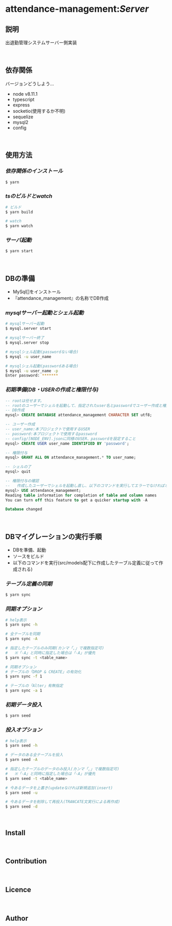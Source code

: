 # attendance-management:*Server*
<!--
  箇条書き「* 〜〜」のあとは一行空ける
-->
## **説明**
出退勤管理システムサーバー側実装

<br/>

## **依存関係**
バージョンどうしよう…
* node v8.11.1
* typescript
* express
* socketio(使用するか不明)
* sequelize
* mysql2
* config

<br/>

## **使用方法**
### *依存関係のインストール*
```sh
$ yarn
```
### *tsのビルドとwatch*
```sh
# ビルド
$ yarn build

# watch
$ yarn watch
```

### *サーバ起動*
```sh
$ yarn start
```

<br/>

## **DBの準備**
* MySql[]をインストール
* 『attendance_management』の名称でDB作成

### *mysqlサーバー起動とシェル起動*
```sh
# mysqlサーバー起動
$ mysql.server start

# mysqlサーバー終了
$ mysql.server stop

# mysqlシェル起動(passwordない場合)
$ mysql -u user_name

# mysqlシェル起動(passwordある場合)
$ mysql -u user_name -p
Enter password: *******
```

### *初期準備(DB・USERの作成と権限付与)*
```sql
-- rootは任せます。
-- rootのユーザーでシェルを起動して、指定されたuser名とpasswordでユーザー作成と権限付与
-- DB作成
mysql> CREATE DATABASE attendance_management CHARACTER SET utf8;

-- ユーザー作成
-- user_name:本プロジェクトで使用するUSER
-- password:本プロジェクトで使用するpassword
-- config/[NODE_ENV].jsonに同様のUSER、passwordを設定すること
mysql> CREATE USER user_name IDENTIFIED BY 'password';

-- 権限付与
mysql> GRANT ALL ON attendance_management.* TO user_name;

-- シェルの了
mysql> quit

-- 権限付与の確認
--   作成したユーザーでシェルを起動し直し、以下のコマンドを実行してエラーでなければオケ
mysql> USE attendance_management;
Reading table information for completion of table and column names
You can turn off this feature to get a quicker startup with -A

Database changed
```

<br/>

## **DBマイグレーションの実行手順**
* DBを準備、起動
* ソースをビルド
* 以下のコマンドを実行(src/models配下に作成したテーブル定義に従って作成される)

### *テーブル定義の同期*
```sh
$ yarn sync
```

### *同期オプション*
```sh
# help表示
$ yarn sync -h

# 全テーブルを同期
$ yarn sync -A

# 指定したテーブルのみ同期(カンマ「,」で複数指定可)
#   ※「-A」と同時に指定した場合は「-A」が優先
$ yarn sync -t <table_name>

# 同期オプション
# テーブルの「DROP & CREATE」の有効化
$ yarn sync -f 1

# テーブルの「Alter」有無指定
$ yarn sync -a 1
```

### *初期データ投入*
```sh
$ yarn seed
```

### *投入オプション*
```sh
# help表示
$ yarn seed -h

# データのある全テーブルを投入
$ yarn seed -A

# 指定したテーブルのデータのみ投入(カンマ「,」で複数指定可)
#   ※「-A」と同時に指定した場合は「-A」が優先
$ yarn seed -t <table_name>

# 今あるデータを上書き(updateなければ新規追加(insert)
$ yarn seed -u

# 今あるデータを削除して再投入(TRANCATE文実行による再作成)
$ yarn seed -d
```

<br/>

## **Install**

<br/>

## **Contribution**

<br/>

## **Licence**

<br/>

## **Author**
